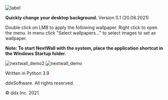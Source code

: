 ![label](https://user-images.githubusercontent.com/70449559/138293578-7968d295-8f43-4244-b8a1-5a723c5dac13.png)

**Quickly change your desktop background.**
Version 0.1 (20.08.2021)

Double click on LMB to apply the following wallpaper.
Right click to open the menu.
In menu click "Select wallpapers..." to select images to set as wallpaper. 

__Note:
To start NextWall with the system, place the application shortcut in the Windows Startup folder.__

![nextwall_demo2](https://user-images.githubusercontent.com/70449559/138294581-7d376193-b15a-42d9-b1b7-67dd209a79b4.png)
![nextwall_demo](https://user-images.githubusercontent.com/70449559/138294573-7a7de70b-dd6b-4934-ba66-86bb423ba102.png)

Written in Python 3.9

ddxSoftware. All rights reserved.
<p>© ddx Inc. 2021</p>
